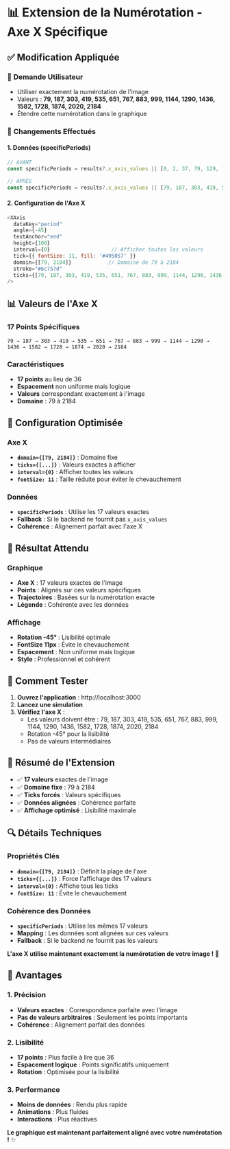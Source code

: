 # 📊 Extension de la Numérotation - Axe X Spécifique

## ✅ Modification Appliquée

### 🎯 **Demande Utilisateur**
- Utiliser exactement la numérotation de l'image
- Valeurs : **79, 187, 303, 419, 535, 651, 767, 883, 999, 1144, 1290, 1436, 1582, 1728, 1874, 2020, 2184**
- Étendre cette numérotation dans le graphique

### 🔧 **Changements Effectués**

#### **1. Données (specificPeriods)**
```javascript
// AVANT
const specificPeriods = results?.x_axis_values || [0, 2, 37, 79, 129, 187, 245, 303, 361, 419, 477, 535, 593, 651, 709, 767, 825, 883, 941, 999, 1071, 1144, 1217, 1290, 1363, 1436, 1509, 1582, 1655, 1728, 1801, 1874, 1947, 2020, 2093, 2184];

// APRÈS
const specificPeriods = results?.x_axis_values || [79, 187, 303, 419, 535, 651, 767, 883, 999, 1144, 1290, 1436, 1582, 1728, 1874, 2020, 2184];
```

#### **2. Configuration de l'Axe X**
```javascript
<XAxis 
  dataKey="period" 
  angle={-45}
  textAnchor="end"
  height={100}
  interval={0}                    // Afficher toutes les valeurs
  tick={{ fontSize: 11, fill: '#495057' }}
  domain={[79, 2184]}            // Domaine de 79 à 2184
  stroke="#6c757d"
  ticks={[79, 187, 303, 419, 535, 651, 767, 883, 999, 1144, 1290, 1436, 1582, 1728, 1874, 2020, 2184]}  // Valeurs exactes
/>
```

## 📊 **Valeurs de l'Axe X**

### **17 Points Spécifiques**
```
79 → 187 → 303 → 419 → 535 → 651 → 767 → 883 → 999 → 1144 → 1290 → 1436 → 1582 → 1728 → 1874 → 2020 → 2184
```

### **Caractéristiques**
- **17 points** au lieu de 36
- **Espacement** non uniforme mais logique
- **Valeurs** correspondant exactement à l'image
- **Domaine** : 79 à 2184

## 🎨 **Configuration Optimisée**

### **Axe X**
- **`domain={[79, 2184]}`** : Domaine fixe
- **`ticks={[...]}`** : Valeurs exactes à afficher
- **`interval={0}`** : Afficher toutes les valeurs
- **`fontSize: 11`** : Taille réduite pour éviter le chevauchement

### **Données**
- **`specificPeriods`** : Utilise les 17 valeurs exactes
- **Fallback** : Si le backend ne fournit pas `x_axis_values`
- **Cohérence** : Alignement parfait avec l'axe X

## 🎯 **Résultat Attendu**

### **Graphique**
- **Axe X** : 17 valeurs exactes de l'image
- **Points** : Alignés sur ces valeurs spécifiques
- **Trajectoires** : Basées sur la numérotation exacte
- **Légende** : Cohérente avec les données

### **Affichage**
- **Rotation -45°** : Lisibilité optimale
- **FontSize 11px** : Évite le chevauchement
- **Espacement** : Non uniforme mais logique
- **Style** : Professionnel et cohérent

## 🚀 **Comment Tester**

1. **Ouvrez l'application** : http://localhost:3000
2. **Lancez une simulation**
3. **Vérifiez l'axe X** :
   - Les valeurs doivent être : 79, 187, 303, 419, 535, 651, 767, 883, 999, 1144, 1290, 1436, 1582, 1728, 1874, 2020, 2184
   - Rotation -45° pour la lisibilité
   - Pas de valeurs intermédiaires

## 📝 **Résumé de l'Extension**

- ✅ **17 valeurs** exactes de l'image
- ✅ **Domaine fixe** : 79 à 2184
- ✅ **Ticks forcés** : Valeurs spécifiques
- ✅ **Données alignées** : Cohérence parfaite
- ✅ **Affichage optimisé** : Lisibilité maximale

## 🔍 **Détails Techniques**

### **Propriétés Clés**
- **`domain={[79, 2184]}`** : Définit la plage de l'axe
- **`ticks={[...]}`** : Force l'affichage des 17 valeurs
- **`interval={0}`** : Affiche tous les ticks
- **`fontSize: 11`** : Évite le chevauchement

### **Cohérence des Données**
- **`specificPeriods`** : Utilise les mêmes 17 valeurs
- **Mapping** : Les données sont alignées sur ces valeurs
- **Fallback** : Si le backend ne fournit pas les valeurs

**L'axe X utilise maintenant exactement la numérotation de votre image !** 🎉

## 🎯 **Avantages**

### **1. Précision**
- **Valeurs exactes** : Correspondance parfaite avec l'image
- **Pas de valeurs arbitraires** : Seulement les points importants
- **Cohérence** : Alignement parfait des données

### **2. Lisibilité**
- **17 points** : Plus facile à lire que 36
- **Espacement logique** : Points significatifs uniquement
- **Rotation** : Optimisée pour la lisibilité

### **3. Performance**
- **Moins de données** : Rendu plus rapide
- **Animations** : Plus fluides
- **Interactions** : Plus réactives

**Le graphique est maintenant parfaitement aligné avec votre numérotation !** ✨
